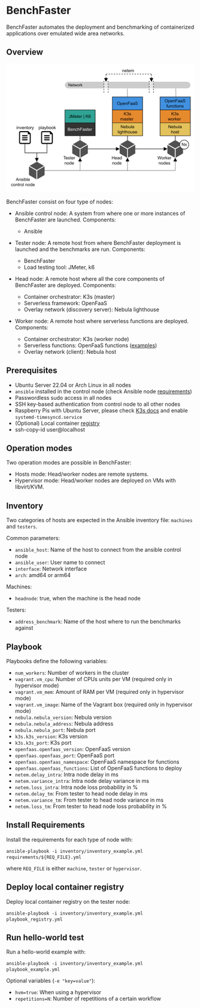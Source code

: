 # BenchFaster

BenchFaster automates the deployment and benchmarking of containerized
applications over emulated wide area networks. 


## Overview

<img src="stack.png" alt= “stack”>

BenchFaster consist on four type of nodes:

- Ansible control node: A system from where one or more instances of BenchFaster are
  launched. Components:
  
  - Ansible
  
- Tester node: A remote host from where BenchFaster deployment is launched and the
  benchmarks are run. Components:

  - BenchFaster
  - Load testing tool: JMeter, k6

- Head node: A remote host where all the core components of BenchFaster are
  deployed. Components: 

  - Container orchestrator: K3s (master)
  - Serverless framework: OpenFaaS
  - Overlay network (discovery server): Nebula lighthouse

- Worker node: A remote host where serverless functions are deployed.
  Components: 

  - Container orchestrator: K3s (worker node)
  - Serverless functions: OpenFaaS functions ([examples](https://github.com/fcarp10/openfaas-functions))
  - Overlay network (client): Nebula host


## Prerequisites

- Ubuntu Server 22.04 or Arch Linux in all nodes
- `ansible` installed in the control node (check Ansible node [requirements](https://docs.ansible.com/ansible/latest/installation_guide/intro_installation.html#node-requirement-summary))
- Passwordless sudo access in all nodes
- SSH key-based authentication from control node to all other nodes
- Raspberry Pis with Ubuntu Server, please check [K3s docs](https://docs.k3s.io/advanced#raspberry-pi) and enable `systemd-timesyncd.service`
- (Optional) Local container [registry](https://docs.docker.com/registry/deploying/)
- ssh-copy-id user@localhost


## Operation modes

Two operation modes are possible in BenchFaster:

- Hosts mode: Head/worker nodes are remote systems.
- Hypervisor mode: Head/worker nodes are deployed on VMs with libvirt/KVM.


## Inventory

Two categories of hosts are expected in the Ansible inventory file: `machines`
and `testers`. 

Common parameters:
- `ansible_host`: Name of the host to connect from the ansible control node
- `ansible_user`: User name to connect
- `interface`: Network interface
- `arch`: amd64 or arm64

Machines:
- `headnode`: true, when the machine is the head node

Testers:
- `address_benchmark`: Name of the host where to run the benchmarks against

## Playbook

Playbooks define the following variables:

- `num_workers`: Number of workers in the cluster 
- `vagrant.vm_cpu`: Number of CPUs units per VM (required only in hypervisor mode)
- `vagrant.vm_mem`: Amount of RAM per VM (required only in hypervisor mode)
- `vagrant.vm_image`: Name of the Vagrant box (required only in hypervisor mode)
- `nebula.nebula_version`: Nebula version
- `nebula.nebula_address`: Nebula address
- `nebula.nebula_port`: Nebula port
- `k3s.k3s_version`: K3s version
- `k3s.k3s_port`: K3s port
- `openfaas.openfaas_version`: OpenFaaS version
- `openfaas.openfaas_port`: OpenFaaS port 
- `openfaas.openfaas_namespace`: OpenFaaS namespace for functions
- `openfaas.openfaas_functions`: List of OpenFaaS functions to deploy
- `netem.delay_intra`: Intra node delay in ms
- `netem.variance_intra`: Intra node delay variance in ms
- `netem.loss_intra`: Intra node loss probability in %
- `netem.delay_tm`: From tester to head node delay in ms
- `netem.variance_tm`: From tester to head node variance in ms
- `netem.loss_tm`: From tester to head node loss probability in %


## Install Requirements

Install the requirements for each type of node with:

```shell
ansible-playbook -i inventory/inventory_example.yml requirements/${REQ_FILE}.yml
```
where `REQ_FILE` is either `machine`, `tester` or `hypervisor`.

## Deploy local container registry

Deploy local container registry on the tester node:
```shell
ansible-playbook -i inventory/inventory_example.yml playbook_registry.yml
```

## Run hello-world test

Run a hello-world example with:

```shell
ansible-playbook -i inventory/inventory_example.yml playbook_example.yml
```

Optional variables (`-e "key=value"`):
  - `hvm=true`: When using a hypervisor
  - `repetitions=N`: Number of repetitions of a certain workflow

